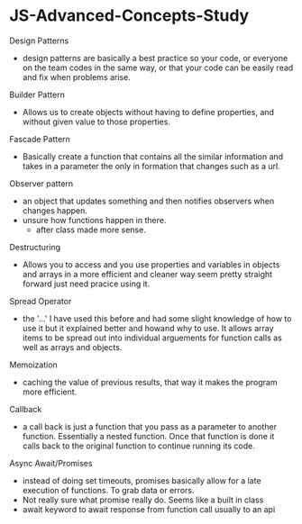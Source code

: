# JS-Advanced-Concepts-Study

Design Patterns
- design patterns are basically a best practice so your code, or everyone on the team codes in the same way, or that your code can be easily read and fix when problems arise.

Builder Pattern 
- Allows us to create objects without having to define properties, and without given value to those properties.

Fascade Pattern
- Basically create a function that contains all the similar information and takes in a parameter the only in formation that changes such as a url.

Observer pattern
- an object that updates something and then notifies observers when changes happen. 
- unsure how functions happen in there.
  - after class made more sense.

Destructuring
- Allows you to access and you use properties and variables in objects and arrays in a more efficient and cleaner way
 seem pretty straight forward just need pracice using it.

 Spread Operator
 - the '...' I have used this before and had some slight knowledge of how to use it but it explained better and howand why to use. It allows array items to be spread out into individual arguements for function calls as well as arrays and objects.

 Memoization
 - caching the value of previous results, that way it makes the program more efficient.

 Callback
 - a call back is just a function that you pass as a parameter to another function. Essentially a nested function. Once that function is done it calls back to the original function to continue running its code. 

 Async Await/Promises
 - instead of doing set timeouts, promises basically allow for a late execution of functions. To grab data or errors.
 - Not really sure what promise really do. Seems like a built in class
 - await keyword to await response from function call usually to an api

